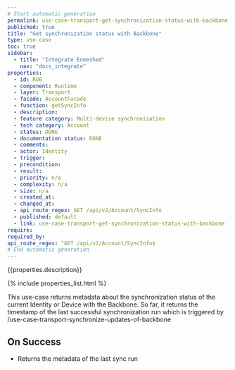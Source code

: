 ```yaml
---
# Start automatic generation
permalink: use-case-transport-get-synchronization-status-with-backbone
published: true
title: "Get synchronization status with Backbone"
type: use-case
toc: true
sidebar:
  - title: "Integrate Enmeshed"
    nav: "docs_integrate"
properties:
  - id: RU6
  - component: Runtime
  - layer: Transport
  - facade: AccountFacade
  - function: getSyncInfo
  - description:
  - feature category: Multi-device synchronization
  - tech category: Account
  - status: DONE
  - documentation status: DONE
  - comments:
  - actor: Identity
  - trigger:
  - precondition:
  - result:
  - priority: n/a
  - complexity: n/a
  - size: n/a
  - created_at:
  - changed_at:
  - api_route_regex: GET /api/v2/Account/SyncInfo
  - published: default
  - link: use-case-transport-get-synchronization-status-with-backbone
require:
required_by:
api_route_regex: ^GET /api/v2/Account/SyncInfo$
# End automatic generation
---
```


{{properties.description}}

{% include properties_list.html %}

This use-case returns metadata about the synchronization status of the current Identity or Device with the Backbone. So far, it returns the timestamp of the last successful synchronization run which is triggered by /use-case-transport-synchronize-updates-of-backbone

## On Success

- Returns the metadata of the last sync run
